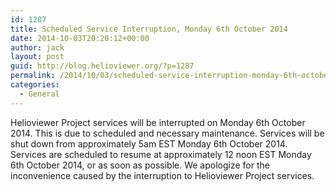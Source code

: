 ```yaml
---
id: 1287
title: Scheduled Service Interruption, Monday 6th October 2014
date: 2014-10-03T20:20:12+00:00
author: jack
layout: post
guid: http://blog.helioviewer.org/?p=1287
permalink: /2014/10/03/scheduled-service-interruption-monday-6th-october-2014/
categories:
  - General
---
```

Helioviewer Project services will be interrupted on Monday 6th October 2014. This is due to scheduled and necessary maintenance. Services will be shut down from approximately 5am EST Monday 6th October 2014. Services are scheduled to resume at approximately 12 noon EST Monday 6th October 2014, or as soon as possible. We apologize for the inconvenience caused by the interruption to Helioviewer Project services.

